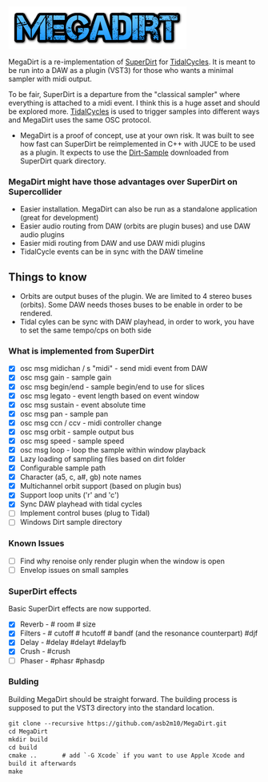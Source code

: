 ![MegaDirt](assets/logo.png)

MegaDirt is a re-implementation of [SuperDirt](https://github.com/musikinformatik/SuperDirt) for [TidalCycles](https://tidalcycles.org/). It is meant to be run into a DAW as a plugin (VST3) for those who wants a minimal sampler with midi output.

To be fair, SuperDirt is a departure from the "classical sampler" where everything is attached to a midi event. I think this is a huge asset and should be explored more. [TidalCycles](https://github.com/tidalcycles/tidal) is used to trigger samples into different ways and MegaDirt uses the same OSC protocol.

* MegaDirt is a proof of concept, use at your own risk. It was built to see how fast can SuperDirt be reimplemented in C++ with JUCE to be used as a plugin. It expects to use the [Dirt-Sample](https://github.com/tidalcycles/Dirt-Samples) downloaded from SuperDirt quark directory.

### MegaDirt might have those advantages over SuperDirt on Supercollider
* Easier installation. MegaDirt can also be run as a standalone application (great for development)
* Easier audio routing from DAW (orbits are plugin buses) and use DAW audio plugins
* Easier midi routing from DAW and use DAW midi plugins
* TidalCycle events can be in sync with the DAW timeline

## Things to know

* Orbits are output buses of the plugin. We are limited to 4 stereo buses (orbits). Some DAW needs thoses buses to be enable in order to be rendered.
* Tidal cyles can be sync with DAW playhead, in order to work, you have to set the same tempo/cps on both side

### What is implemented from SuperDirt

- [x] osc msg midichan / s "midi" - send midi event from DAW
- [x] osc msg gain - sample gain
- [x] osc msg begin/end - sample begin/end to use for slices
- [x] osc msg legato - event length based on event window
- [x] osc msg sustain - event absolute time
- [x] osc msg pan - sample pan
- [x] osc msg ccn / ccv - midi controller change
- [x] osc msg orbit - sample output bus
- [x] osc msg speed - sample speed
- [x] osc msg loop - loop the sample within window playback
- [x] Lazy loading of sampling files based on dirt folder
- [x] Configurable sample path
- [x] Character (a5, c, a#, gb) note names
- [x] Multichannel orbit support (based on plugin bus)
- [x] Support loop units ('r' and 'c')
- [x] Sync DAW playhead with tidal cycles
- [ ] Implement control buses (plug to Tidal)
- [ ] Windows Dirt sample directory

### Known Issues
- [ ] Find why renoise only render plugin when the window is open
- [ ] Envelop issues on small samples

### SuperDirt effects

Basic SuperDirt effects are now supported. 

- [x] Reverb - # room # size
- [x] Filters - # cutoff # hcutoff # bandf (and the resonance counterpart) #djf 
- [x] Delay - #delay #delayt #delayfb
- [x] Crush - #crush
- [ ] Phaser - #phasr #phasdp

### Bulding

Building MegaDirt should be straight forward. The building process is supposed to put the VST3 directory into the standard location.

    git clone --recursive https://github.com/asb2m10/MegaDirt.git
    cd MegaDirt
    mkdir build
    cd build
    cmake ..       # add `-G Xcode` if you want to use Apple Xcode and build it afterwards
    make
